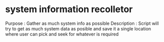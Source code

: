 # system information recolletor
Purpose       : Gather as much system info as possible
Description   : Script will try to get as much system data as posible and save it a single location where user can pick and seek for whatever is required
